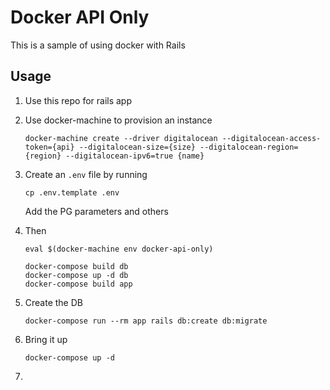 # Docker API Only

This is a sample of using docker with Rails

## Usage

1. Use this repo for rails app
2. Use docker-machine to provision an instance

    ```
    docker-machine create --driver digitalocean --digitalocean-access-token={api} --digitalocean-size={size} --digitalocean-region={region} --digitalocean-ipv6=true {name}
    ```

4. Create an `.env` file by running

    ```
    cp .env.template .env
    ```

    Add the PG parameters and others

3. Then

    ```
    eval $(docker-machine env docker-api-only)

    docker-compose build db
    docker-compose up -d db
    docker-compose build app
    ```

4. Create the DB

    ```
    docker-compose run --rm app rails db:create db:migrate
    ```

5. Bring it up

    ```
    docker-compose up -d
    ```

6.